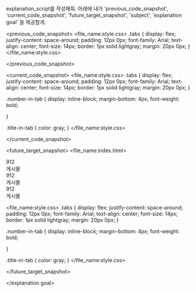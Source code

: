 explanation_script를 작성해줘. 아래에 내가 'previous_code_snapshot', 'current_code_snapshot',
'future_target_snapshot', 'subject', 'explanation goal' 을 제공할게.

<previous_code_snapshot>
<file_name:style.css>
.tabs {
  display: flex;
  justify-content: space-around;
  padding: 12px 0px;
  font-family: Arial;
  text-align: center;
  font-size: 14px;
  border: 1px solid lightgray;
  margin: 20px 0px;
}
</file_name:style.css>

</previous_code_snapshot>

<current_code_snapshot>
<file_name:style.css>
.tabs {
  display: flex;
  justify-content: space-around;
  padding: 12px 0px;
  font-family: Arial;
  text-align: center;
  font-size: 14px;
  border: 1px solid lightgray;
  margin: 20px 0px;
}

.number-in-tab {
  display: inline-block;
  margin-bottom: 4px;
  font-weight: bold;

}

.title-in-tab {
  color: gray;
}
</file_name:style.css>

</current_code_snapshot>

<future_target_snapshot>
<file_name:index.html>
  <div class="tabs">
    <div class="tab">
      <span class="number-in-tab">
        912
      </span>
      <br>
      <span class="title-in-tab">
        게시물
      </span>
    </div>
    <div class="tab">
      <span class="number-in-tab">
        912
      </span>
      <br>
      <span class="title-in-tab">
        게시물
      </span>
    </div>
    <div class="tab">
      <span class="number-in-tab">
        912
      </span>
      <br>
      <span class="title-in-tab">
        게시물
      </span>
    </div>
  </div>
</file_name:index.html>

<file_name:style.css>
.tabs {
  display: flex;
  justify-content: space-around;
  padding: 12px 0px;
  font-family: Arial;
  text-align: center;
  font-size: 14px;
  border: 1px solid lightgray;
  margin: 20px 0px;
}

.number-in-tab {
  display: inline-block;
  margin-bottom: 4px;
  font-weight: bold;

}

.title-in-tab {
  color: gray;
}
</file_name:style.css>

</future_target_snapshot>

<subject>  </subject>

<explanation goal> 

</explanation goal>

<script tone>

유치원 선생님처럼 친절하고 따뜻한 말투, 초보자에게 수업을 하기 위해 기초적인 내용까지 꼼꼼히 설명하고 넘어가는 선생님같은 말투. 하나라도 더 알려주고 싶어하는 멘토의 마음가짐을 가지고 있어요. "~합니다"체가 아니라 "~해요"체를 전체 문단의 70%이상 으로 구성하는 것이 좋아요.

</script tone>